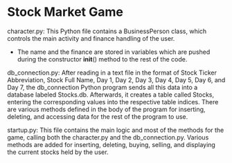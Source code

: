 # Stock Market Game

character.py: This Python file contains a BusinessPerson class, which controls the main activity and finance handling of the user.
  - The name and the finance are stored in variables which are pushed during the constructor __init__() method to the rest of the code.
  
  
db_connection.py: After reading in a text file in the format of Stock Ticker Abbreviation, Stock Full Name, Day 1, Day 2, Day 3, Day 4,
    Day 5, Day 6, and Day 7, the db_connection Python program sends all this data into a database labeled Stocks.db. Afterwards, it creates
    a table called Stocks, entering the corresponding values into the respective table indices. There are various methods defined in the body
    of the program for inserting, deleting, and accessing data for the rest of the program to use.


startup.py: This file contains the main logic and most of the methods for the game, calling both the character.py and the db_connection.py.
    Various methods are added for inserting, deleting, buying, selling, and displaying the current stocks held by the user.


    

